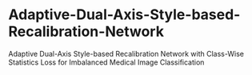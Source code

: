 # Adaptive-Dual-Axis-Style-based-Recalibration-Network
Adaptive Dual-Axis Style-based Recalibration Network with Class-Wise Statistics Loss for Imbalanced Medical Image Classification
